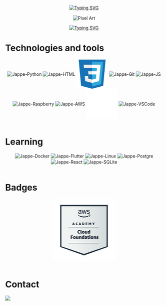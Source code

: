 <p align="center">
  <a href="https://git.io/typing-svg"><img src="https://readme-typing-svg.herokuapp.com?font=Fira+Code&size=30&duration=3000&pause=1000&color=F76500&center=true&vCenter=true&width=300&lines=Praise+the+sun!" alt="Typing SVG" /></a>
</p>

<div align="center">
  <img align="center" src="https://media.tenor.com/drxH1lO9cfEAAAAj/dark-souls-bonfire.gif" alt="Pixel Art" align="right" width="200">

  <br>

<p align="center">
<a href="https://git.io/typing-svg"><img src="https://readme-typing-svg.herokuapp.com?font=Fira+Code&duration=3000&pause=1000&color=17F700&center=true&vCenter=true&lines=%E2%92%B6+Rest+at+the+bonfire" alt="Typing SVG" /></a>
</p>
</div>

# Technologies and tools
<div align="center" style="display: inline_block">
  <img align="center" alt="Jappe-Python" height="95" width="100" src="https://cdn.jsdelivr.net/gh/devicons/devicon@latest/icons/python/python-original.svg">
  <img align="center" alt="Jappe-HTML" height="95" width="100" src="https://cdn.jsdelivr.net/gh/devicons/devicon@latest/icons/html5/html5-original.svg">
  <img align="center" alt="Jappe-CSS" height="95" width="100" src="https://raw.githubusercontent.com/devicons/devicon/master/icons/css3/css3-original.svg">
  <img align="center" alt="Jappe-Git" height="95" width="100" src="https://cdn.jsdelivr.net/gh/devicons/devicon/icons/git/git-original.svg">
  <img align="center" alt="Jappe-JS" height="95" width="100" src="https://cdn.jsdelivr.net/gh/devicons/devicon@latest/icons/javascript/javascript-original.svg">
  <img align="center" alt="Jappe-Raspberry" height="95" width="100" src="https://cdn.jsdelivr.net/gh/devicons/devicon@latest/icons/raspberrypi/raspberrypi-original.svg" />
  <img align="center" alt="Jappe-AWS" height="95" width="100" src="https://cdn.jsdelivr.net/gh/devicons/devicon@latest/icons/amazonwebservices/amazonwebservices-plain-wordmark.svg" />
  <img align="center" alt="Jappe-Flask" height="95" width="100" src="./assets/flask.png">
  <img align="center" alt="Jappe-VSCode" height="95" width="100" src="https://cdn.jsdelivr.net/gh/devicons/devicon@latest/icons/vscode/vscode-original.svg">
</div>
<br>

# Learning
<div align="center" style="display: inline_block">
  <img align="center" alt="Jappe-Docker" height="95" width="100" src="https://cdn.jsdelivr.net/gh/devicons/devicon@latest/icons/docker/docker-plain.svg">
  <img align="center" alt="Jappe-Flutter" height="95" width="100" src="https://cdn.jsdelivr.net/gh/devicons/devicon@latest/icons/flutter/flutter-plain.svg" />
  <img align="center" alt="Jappe-Linux" height="95" width="100" src="https://cdn.jsdelivr.net/gh/devicons/devicon@latest/icons/linux/linux-original.svg" />
  <img align="center" alt="Jappe-Postgre" height="95" width="100" src="https://cdn.jsdelivr.net/gh/devicons/devicon@latest/icons/postgresql/postgresql-original.svg" />
  <img align="center" alt="Jappe-React" height="95" width="100" src="https://cdn.jsdelivr.net/gh/devicons/devicon@latest/icons/react/react-original.svg" />
  <img align="center" alt="Jappe-SQLite" height="95" width="100" src="https://cdn.jsdelivr.net/gh/devicons/devicon@latest/icons/sqlite/sqlite-original.svg" />
</div>
<br>

# Badges
<div align="center" style="display: inline_block">
  <a href="https://www.credly.com/badges/8db44c40-1da4-421e-8955-8fb3cf3ba257/public_url" target="_blank">
    <img align="center" alt="Jappe-AWS" src="./assets/aws_badge.png" height="200" width="200">
  </a>
</div>
<br>




# Contact

<div> 
  <a href="mailto:gabrieljappemoura95071@gmail.com"><img src="https://img.shields.io/badge/-Gmail-%23333?style=for-the-badge&logo=gmail&logoColor=white" target="_blank"></a>
</div>